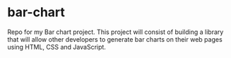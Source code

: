 # bar-chart
Repo for my Bar chart project.
This project will consist of building a library that will allow other developers 
to generate bar charts on their web pages using HTML, CSS and JavaScript.
